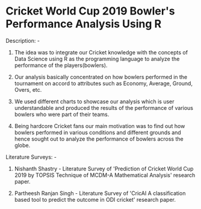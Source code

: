 # Cricket World Cup 2019 Bowler's Performance Analysis Using R

Description: -

1. The idea was to integrate our Cricket knowledge with the concepts of Data Science using R as the programming language to analyze the performance of the players(bowlers).

2. Our analysis basically concentrated on how bowlers performed in the tournament on accord to attributes such as Economy, Average, Ground, Overs, etc.

3. We used different charts to showcase our analysis which is user understandable and produced the results of the performance of various bowlers who were part of their teams.

4. Being hardcore Cricket fans our main motivation was to find out how bowlers performed in various conditions and different grounds and hence sought out to analyze the performance of bowlers across the globe.

Literature Surveys: -

1. Nishanth Shastry - Literature Survey of 'Prediction of Cricket World Cup 2019 by TOPSIS Technique of MCDM-A Mathematical Analysis' research paper.

2. Partheesh Ranjan Singh - Literature Survey of 'CricAI A classification based tool to predict the outcome in ODI cricket' research paper.
